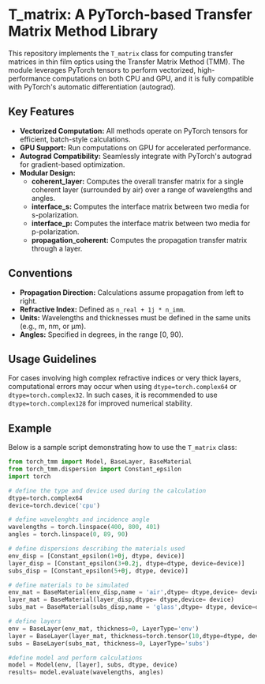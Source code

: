 # T_matrix: A PyTorch-based Transfer Matrix Method Library

This repository implements the `T_matrix` class for computing transfer matrices in thin film optics using the Transfer Matrix Method (TMM). The module leverages PyTorch tensors to perform vectorized, high-performance computations on both CPU and GPU, and it is fully compatible with PyTorch's automatic differentiation (autograd).

## Key Features

- **Vectorized Computation:** All methods operate on PyTorch tensors for efficient, batch-style calculations.
- **GPU Support:** Run computations on GPU for accelerated performance.
- **Autograd Compatibility:** Seamlessly integrate with PyTorch's autograd for gradient-based optimization.
- **Modular Design:** 
  - **coherent_layer:** Computes the overall transfer matrix for a single coherent layer (surrounded by air) over a range of wavelengths and angles.
  - **interface_s:** Computes the interface matrix between two media for s-polarization.
  - **interface_p:** Computes the interface matrix between two media for p-polarization.
  - **propagation_coherent:** Computes the propagation transfer matrix through a layer.

## Conventions

- **Propagation Direction:** Calculations assume propagation from left to right.
- **Refractive Index:** Defined as `n_real + 1j * n_imm`.
- **Units:** Wavelengths and thicknesses must be defined in the same units (e.g., m, nm, or µm).
- **Angles:** Specified in degrees, in the range [0, 90).

## Usage Guidelines

For cases involving high complex refractive indices or very thick layers, computational errors may occur when using `dtype=torch.complex64` or `dtype=torch.complex32`. In such cases, it is recommended to use `dtype=torch.complex128` for improved numerical stability.

## Example

Below is a sample script demonstrating how to use the `T_matrix` class:

```python
from torch_tmm import Model, BaseLayer, BaseMaterial
from torch_tmm.dispersion import Constant_epsilon
import torch

# define the type and device used during the calculation
dtype=torch.complex64
device=torch.device('cpu')

# define wavelenghts and incidence angle
wavelengths = torch.linspace(400, 800, 401)
angles = torch.linspace(0, 89, 90)

# define dispersions describing the materials used
env_disp = [Constant_epsilon(1+0j, dtype, device)]
layer_disp = [Constant_epsilon(3+0.2j, dtype=dtype, device=device)]
subs_disp = [Constant_epsilon(5+0j, dtype, device)]

# define materials to be simulated
env_mat = BaseMaterial(env_disp,name = 'air',dtype= dtype,device= device)
layer_mat = BaseMaterial(layer_disp,dtype= dtype,device= device)
subs_mat = BaseMaterial(subs_disp,name = 'glass',dtype= dtype, device=device)

# define layers
env = BaseLayer(env_mat, thickness=0, LayerType='env')
layer = BaseLayer(layer_mat, thickness=torch.tensor(10,dtype=dtype, device=device), LayerType='coh')
subs = BaseLayer(subs_mat, thickness=0, LayerType='subs')

#define model and perform calculations
model = Model(env, [layer], subs, dtype, device)
results= model.evaluate(wavelengths, angles)
